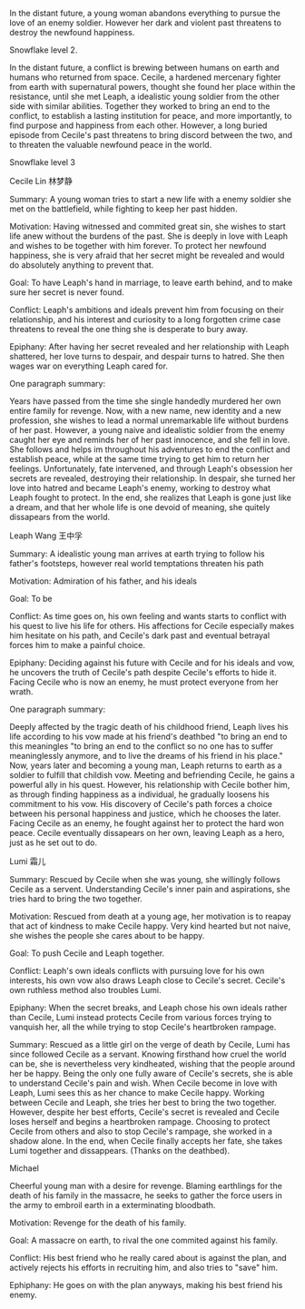In the distant future, a young woman abandons everything to pursue the love of an enemy soldier. However her dark and violent past threatens to destroy the newfound happiness.


Snowflake level 2. 

In the distant future, a conflict is brewing between humans on earth and humans who returned from space. Cecile, a hardened mercenary fighter from earth with supernatural powers, thought she found her place within the resistance, until she met Leaph, a idealistic young soldier from the other side with similar abilities. Together they worked to bring an end to the conflict, to establish a lasting institution for peace, and more importantly, to find purpose and happiness from each other. However, a long buried episode from Cecile's past threatens to bring discord between the two, and to threaten the valuable newfound peace in the world. 

Snowflake level 3 

Cecile Lin
林梦静

Summary: A young woman tries to start a new life with a enemy soldier she met on the battlefield, while fighting to keep her past hidden. 

Motivation: Having witnessed and commited great sin, she wishes to start life anew without the burdens of the past. She is deeply in love with Leaph and wishes to be together with him forever. To protect her newfound happiness, she is very afraid that her secret might be revealed and would do absolutely anything to prevent that. 

Goal: To have Leaph's  hand in marriage, to leave earth behind, and to make sure her secret is never found. 

Conflict: Leaph's ambitions and ideals prevent him from focusing on their relationship, and his interest and curiosity to a long forgotten crime case threatens to reveal the one thing she is desperate to bury away. 

Epiphany: After having her secret revealed and her relationship with Leaph shattered, her love turns to despair, and despair turns to hatred. She then wages war on everything Leaph cared for. 

One paragraph summary:

Years have passed from the time she single handedly murdered her own entire family for revenge. Now, with a new name, new identity and a new profession, she wishes to lead a normal unremarkable life without burdens of her past. However, a young naive and idealistic soldier from the enemy caught her eye and reminds her of her past innocence, and she fell in love. She follows and helps im throughout his adventures to end the conflict and establish peace, while at the same time trying to get him to return her feelings. Unfortunately, fate intervened, and through Leaph's obsession her secrets are revealed, destroying their relationship. In despair, she turned her love into hatred and became Leaph's enemy, working to destroy what Leaph fought to protect. In the end, she realizes that Leaph is gone just like a dream, and that her whole life is one devoid of meaning, she quitely dissapears from the world. 

Leaph Wang
王中孚

Summary: A idealistic young man arrives at earth trying to follow his father's footsteps, however real world temptations threaten his path

Motivation:  Admiration of his father, and his ideals

Goal: To be 

Conflict: As time goes on, his own feeling and wants starts to conflict with his quest to live his life for others. His affections for Cecile especially makes him hesitate on his path, and Cecile's dark past and eventual betrayal forces him to make a painful choice.

Epiphany: Deciding against his future with Cecile and for his ideals and vow, he uncovers the truth of Cecile's path despite Cecile's efforts to hide it. Facing Cecile who is now an enemy, he must protect everyone from her wrath. 

One paragraph summary:

Deeply affected by the tragic death of his childhood friend, Leaph lives his life according to his vow made at his friend's deathbed "to bring an end to this meaningles "to bring an end to the conflict so no one has to suffer meaninglessly anymore, and to live the dreams of his friend in his place." Now, years later and becoming a young man, Leaph returns to earth as a soldier to fulfill that childish vow. Meeting and befriending Cecile, he gains a powerful ally in his quest. However, his relationship with Cecile bother him, as through finding happiness as a individual, he gradually loosens his commitment to his vow. His discovery of Cecile's path forces a choice between his personal happiness and justice, which he chooses the later. Facing Cecile as an enemy, he fought against her to protect the hard won peace. Cecile eventually dissapears on her own, leaving Leaph as a hero, just as he set out to do. 

Lumi
霜儿

Summary: Rescued by Cecile when she was young, she willingly follows Cecile as a servent. Understanding Cecile's inner pain and aspirations, she tries hard to bring the two together. 

Motivation: Rescued from death at a young age, her motivation is to reapay that act of kindness to make Cecile happy. Very kind hearted but not naive, she wishes the people she cares about to be happy. 

Goal: To push Cecile and Leaph together. 

Conflict: Leaph's own ideals conflicts with pursuing love for his own interests, his own vow also draws Leaph close to Cecile's secret. Cecile's own ruthless method also troubles Lumi. 

Epiphany: When the secret breaks, and Leaph chose his own ideals rather than Cecile, Lumi instead protects Cecile from various forces trying to vanquish her, all the while trying to stop Cecile's heartbroken rampage. 

Summary: Rescued as a little girl on the verge of death by Cecile, Lumi has since followed Cecile as a servant. Knowing firsthand how cruel the world can be, she is nevertheless very kindheated, wishing that the people around her be happy. Being the only one fully aware of Cecile's secrets, she is able to understand Cecile's pain and wish. When Cecile become in love with Leaph, Lumi sees this as her chance to make Cecile happy. Working between Cecile and Leaph, she tries her best to bring the two together. However, despite her best efforts, Cecile's secret is revealed and Cecile loses herself and begins a heartbroken rampage. Choosing to protect Cecile from others and also to stop Cecile's rampage, she worked in a shadow alone. In the end, when Cecile finally accepts her fate, she takes Lumi together and dissappears. (Thanks on the deathbed).


Michael

Cheerful young man with a desire for revenge. Blaming earthlings for the death of his family in the massacre, he seeks to gather the force users in the army to embroil earth in a exterminating bloodbath. 

Motivation: Revenge for the death of his family.

Goal: A massacre on earth, to rival the one commited against his family.

Conflict: His best friend who he really cared about is against the plan, and actively rejects his efforts in recruiting him, and also tries to "save" him.

Ephiphany: He goes on with the plan anyways, making his best friend his enemy.







           
